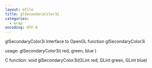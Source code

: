 ```yaml
---
layout: mfile
title: glSecondaryColor3i
categories:
  - wrap
encoding: UTF-8
---
```


glSecondaryColor3i  Interface to OpenGL function glSecondaryColor3i

usage:  glSecondaryColor3i( red, green, blue )

C function:  void glSecondaryColor3i(GLint red, GLint green, GLint blue)